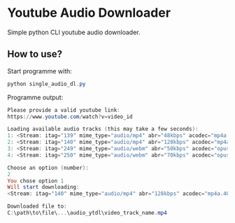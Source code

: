 # Youtube Audio Downloader

Simple python CLI youtube audio downloader.

## How to use?

Start programme with:

```powershell
python single_audio_dl.py
```

Programme output:

```powershell
Please provide a valid youtube link:
https://www.youtube.com/watch?v=video_id

Loading available audio tracks (this may take a few seconds):
1: <Stream: itag="139" mime_type="audio/mp4" abr="48kbps" acodec="mp4a.40.5" progressive="False" type="audio">
2: <Stream: itag="140" mime_type="audio/mp4" abr="128kbps" acodec="mp4a.40.2" progressive="False" type="audio">
3: <Stream: itag="249" mime_type="audio/webm" abr="50kbps" acodec="opus" progressive="False" type="audio">
4: <Stream: itag="250" mime_type="audio/webm" abr="70kbps" acodec="opus" progressive="False" type="audio">

Choose an option (number):
2
You chose option 1
Will start downloading:
<Stream: itag="140" mime_type="audio/mp4" abr="128kbps" acodec="mp4a.40.2" progressive="False" type="audio">

Downloaded file to:
C:\path\to\file\...\audio_ytdl\video_track_name.mp4
```
